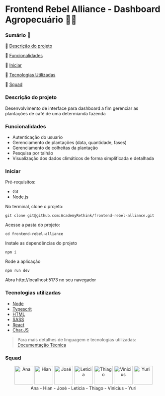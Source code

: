 # Frontend Rebel Alliance - Dashboard Agropecuário 👨‍🌾
### Sumário 📇
:small_blue_diamond: [Descrição do projeto](#descrição-do-projeto)

:small_blue_diamond: [Funcionalidades](#funcionalidades)

:small_blue_diamond: [Iniciar](#iniciar)

:small_blue_diamond: [Tecnologias Utilizadas](#tecnologias-utilizadas)

:small_blue_diamond: [Squad](#squad)


### Descrição do projeto 

Desenvolvimento de interface para dashboard a fim gerenciar as plantações de café de uma determianda fazenda

### Funcionalidades 

- Autenticação do usuario 
- Gerenciamento de plantações (data, quantidade, fases)
- Gerenciamento de colheitas da plantação
- Pesquisa por talhão
- Visualização dos dados climáticos de forma simplificada e detalhada

### Iniciar 

Pré-requisitos:
* Git
* Node.js

No terminal, clone o projeto:

```
git clone git@github.com:AcademyRethink/frontend-rebel-alliance.git
```

Acesse a pasta do projeto:

```
cd frontend-rebel-alliance
```

Instale as dependências do projeto

```
npm i 
```

Rode a aplicação 

```
npm run dev
```

Abra http://localhost:5173 no seu navegador 


### Tecnologias utilizadas 
- [Node](https://nodejs.org/en)
- [Typescrit](https://www.typescriptlang.org/)
- [HTML](https://developer.mozilla.org/pt-BR/docs/Web/HTML)
- [SASS](https://sass-lang.com/)
- [React](https://react.dev/)
- [Char.JS](https://www.chartjs.org/)

>Para mais detalhes de linguagem e tecnologias utilizadas: [Documentação Técnica](https://docs.google.com/document/d/1Sriv2o5rSRV0hk43Ewk64vQ6elVtazbR/edit)

### Squad 

<div align="center">
  <img src="https://github.com/AcademyRethink/backend-rebel-alliance/assets/124922051/b21a6f5d-e441-46fd-bb56-fa9b848988dc" alt="Ana" width="60" height="60">
  <img src="https://github.com/AcademyRethink/backend-rebel-alliance/assets/124922051/81471041-776c-4802-973c-976f0f6bca63" alt="Hian" width="60" height="60">
  <img src="https://github.com/AcademyRethink/backend-rebel-alliance/assets/124922051/4b5c1a4c-3dda-48ae-b197-2b59437e5ed2" alt="José" width="60" height="60">
  <img src="https://github.com/AcademyRethink/backend-rebel-alliance/assets/124922051/850abc1b-b1ed-4f97-b6e3-366ac3465e0d" alt="Leticia" width="60" height="60">
  <img src="https://github.com/AcademyRethink/backend-rebel-alliance/assets/124922051/f001b245-3428-43f6-95ec-4b2fab6cd6c8" alt="Thiago" width="60" height="60">
  <img src="https://github.com/AcademyRethink/backend-rebel-alliance/assets/124922051/745b237d-4608-4b63-95a2-a7b2509f3e99" alt="Vinicius" width="60" height="60">
  <img src="https://github.com/AcademyRethink/backend-rebel-alliance/assets/124922051/974a6461-9c1f-4890-a324-d78090c28d72)" alt="Yuri" width="60" height="60">
</div>
<div align="center">
Ana - Hian - José - Leticia - Thiago - Vinicius - Yuri
</div>
